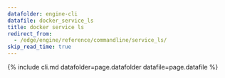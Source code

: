 ```yaml
---
datafolder: engine-cli
datafile: docker_service_ls
title: docker service ls
redirect_from:
  - /edge/engine/reference/commandline/service_ls/
skip_read_time: true
---
```

<!--
This page is automatically generated from Docker's source code. If you want to
suggest a change to the text that appears here, open a ticket or pull request
in the source repository on GitHub:

https://github.com/docker/cli
-->
{% include cli.md datafolder=page.datafolder datafile=page.datafile %}
